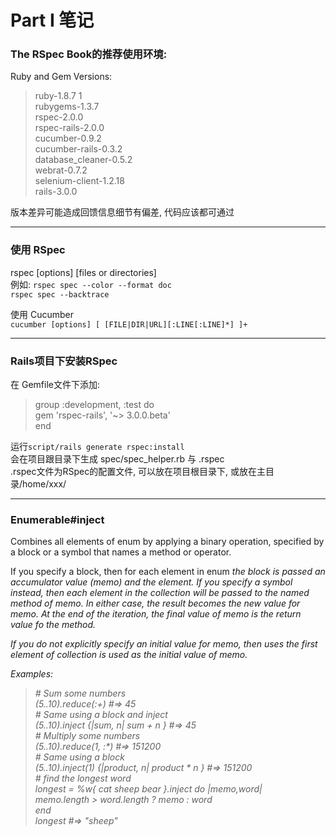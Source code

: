 # Part I 笔记

### The RSpec Book的推荐使用环境:
Ruby and Gem Versions:    
> ruby-1.8.7 1  
> rubygems-1.3.7  
> rspec-2.0.0  
> rspec-rails-2.0.0  
> cucumber-0.9.2  
> cucumber-rails-0.3.2  
> database_cleaner-0.5.2  
> webrat-0.7.2  
> selenium-client-1.2.18  
> rails-3.0.0  

版本差异可能造成回馈信息细节有偏差, 代码应该都可通过

***

### 使用 RSpec
rspec [options] [files or directories]  
例如:  `rspec spec --color --format doc`  
      `rspec spec --backtrace`  
      
使用 Cucumber  
`cucumber [options] [ [FILE|DIR|URL][:LINE[:LINE]*] ]+`  

***

### Rails项目下安装RSpec
在 Gemfile文件下添加:  
>group :development, :test do  
>  gem 'rspec-rails', '~> 3.0.0.beta'  
>end  

运行`script/rails generate rspec:install`  
会在项目跟目录下生成 spec/spec_helper.rb 与 .rspec  
.rspec文件为RSpec的配置文件, 可以放在项目根目录下, 或放在主目录/home/xxx/

***

### Enumerable#inject  
Combines all elements of enum by applying a binary operation, specified by a block or a symbol that names a method or operator.

If you specify a block, then for each element in enum<i> the block is passed an accumulator value (<i>memo) and the element. If you specify a symbol instead, then each element in the collection will be passed to the named method of memo. In either case, the result becomes the new value for memo. At the end of the iteration, the final value of memo is the return value fo the method.

If you do not explicitly specify an initial value for memo, then uses the first element of collection is used as the initial value of memo.

Examples:

>\# Sum some numbers  
(5..10).reduce(:+)                            #=> 45  
\# Same using a block and inject  
(5..10).inject {|sum, n| sum + n }            #=> 45  
\# Multiply some numbers  
(5..10).reduce(1, :*)                         #=> 151200  
\# Same using a block  
(5..10).inject(1) {|product, n| product * n } #=> 151200  
\# find the longest word  
longest = %w{ cat sheep bear }.inject do |memo,word|  
   memo.length > word.length ? memo : word  
end  
longest                                       #=> "sheep"  
